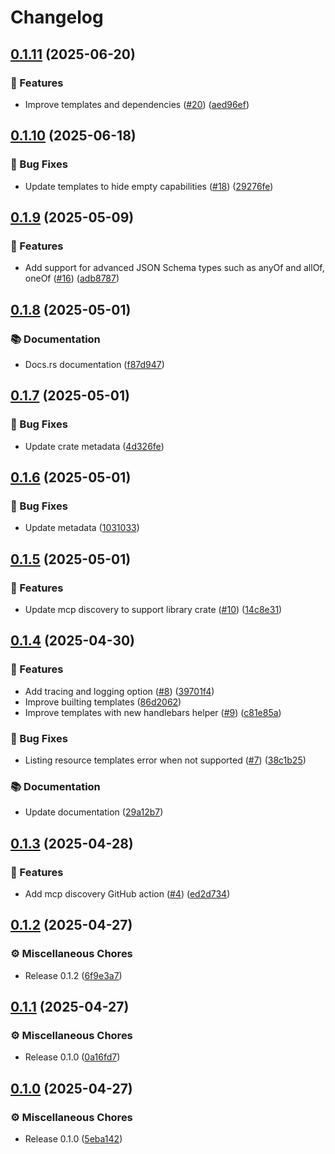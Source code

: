 # Changelog

## [0.1.11](https://github.com/rust-mcp-stack/mcp-discovery/compare/v0.1.10...v0.1.11) (2025-06-20)


### 🚀 Features

* Improve templates and dependencies ([#20](https://github.com/rust-mcp-stack/mcp-discovery/issues/20)) ([aed96ef](https://github.com/rust-mcp-stack/mcp-discovery/commit/aed96ef700344989086c4572d3370045bcc4e155))

## [0.1.10](https://github.com/rust-mcp-stack/mcp-discovery/compare/v0.1.9...v0.1.10) (2025-06-18)


### 🐛 Bug Fixes

* Update templates to hide empty capabilities ([#18](https://github.com/rust-mcp-stack/mcp-discovery/issues/18)) ([29276fe](https://github.com/rust-mcp-stack/mcp-discovery/commit/29276fe9aa149467f37db882944b6d4f4bafb4ae))

## [0.1.9](https://github.com/rust-mcp-stack/mcp-discovery/compare/v0.1.8...v0.1.9) (2025-05-09)


### 🚀 Features

* Add support for advanced JSON Schema types such as anyOf and allOf, oneOf ([#16](https://github.com/rust-mcp-stack/mcp-discovery/issues/16)) ([adb8787](https://github.com/rust-mcp-stack/mcp-discovery/commit/adb87875c3f3340021ca88ffe94e930b3c2f4248))

## [0.1.8](https://github.com/rust-mcp-stack/mcp-discovery/compare/v0.1.7...v0.1.8) (2025-05-01)


### 📚 Documentation

* Docs.rs documentation ([f87d947](https://github.com/rust-mcp-stack/mcp-discovery/commit/f87d947a2de6a14f3b106c7f5d449a04663330e1))

## [0.1.7](https://github.com/rust-mcp-stack/mcp-discovery/compare/v0.1.6...v0.1.7) (2025-05-01)


### 🐛 Bug Fixes

* Update crate metadata ([4d326fe](https://github.com/rust-mcp-stack/mcp-discovery/commit/4d326feb9e0acb0b42612812242dcf35344ef104))

## [0.1.6](https://github.com/rust-mcp-stack/mcp-discovery/compare/v0.1.5...v0.1.6) (2025-05-01)


### 🐛 Bug Fixes

* Update metadata ([1031033](https://github.com/rust-mcp-stack/mcp-discovery/commit/1031033ccbfda7891514d6daa3f7beab40a345c1))

## [0.1.5](https://github.com/rust-mcp-stack/mcp-discovery/compare/v0.1.4...v0.1.5) (2025-05-01)


### 🚀 Features

* Update mcp discovery to support library crate ([#10](https://github.com/rust-mcp-stack/mcp-discovery/issues/10)) ([14c8e31](https://github.com/rust-mcp-stack/mcp-discovery/commit/14c8e3154d7acd2f1a348f93e9c786079a6d7c04))

## [0.1.4](https://github.com/rust-mcp-stack/mcp-discovery/compare/v0.1.3...v0.1.4) (2025-04-30)


### 🚀 Features

* Add tracing and logging option ([#8](https://github.com/rust-mcp-stack/mcp-discovery/issues/8)) ([39701f4](https://github.com/rust-mcp-stack/mcp-discovery/commit/39701f46b660d6c310906bf08f655e9928d5ed89))
* Improve builting templates ([86d2062](https://github.com/rust-mcp-stack/mcp-discovery/commit/86d2062abcafd6821cde1f507499c185000fd290))
* Improve templates with new handlebars helper ([#9](https://github.com/rust-mcp-stack/mcp-discovery/issues/9)) ([c81e85a](https://github.com/rust-mcp-stack/mcp-discovery/commit/c81e85aa5a7def42e6ffcea7ddfd4b1500b91b36))


### 🐛 Bug Fixes

* Listing resource templates error when not supported ([#7](https://github.com/rust-mcp-stack/mcp-discovery/issues/7)) ([38c1b25](https://github.com/rust-mcp-stack/mcp-discovery/commit/38c1b259c2268566b05c5ebc92b2f60d1c36ea6e))


### 📚 Documentation

* Update documentation ([29a12b7](https://github.com/rust-mcp-stack/mcp-discovery/commit/29a12b7b08b5b2789857f9e0529b12b527271766))

## [0.1.3](https://github.com/rust-mcp-stack/mcp-discovery/compare/v0.1.2...v0.1.3) (2025-04-28)


### 🚀 Features

* Add mcp discovery GitHub action ([#4](https://github.com/rust-mcp-stack/mcp-discovery/issues/4)) ([ed2d734](https://github.com/rust-mcp-stack/mcp-discovery/commit/ed2d73475f85cb07b274b3dd5a4d7ea7d55f3364))

## [0.1.2](https://github.com/rust-mcp-stack/mcp-discovery/compare/v0.1.1...v0.1.2) (2025-04-27)


### ⚙️ Miscellaneous Chores

* Release 0.1.2 ([6f9e3a7](https://github.com/rust-mcp-stack/mcp-discovery/commit/6f9e3a73131ae53def17b6cb253751076374f4eb))

## [0.1.1](https://github.com/rust-mcp-stack/mcp-discovery/compare/v0.1.0...v0.1.1) (2025-04-27)


### ⚙️ Miscellaneous Chores

* Release 0.1.0 ([0a16fd7](https://github.com/rust-mcp-stack/mcp-discovery/commit/0a16fd7fdac82b8c96c68295b4782dad1fdfcda7))

## [0.1.0](https://github.com/rust-mcp-stack/mcp-discovery/compare/v0.1.0...v0.1.0) (2025-04-27)


### ⚙️ Miscellaneous Chores

* Release 0.1.0 ([5eba142](https://github.com/rust-mcp-stack/mcp-discovery/commit/5eba142ca05356ce681aeed87ac4858c121c267c))
